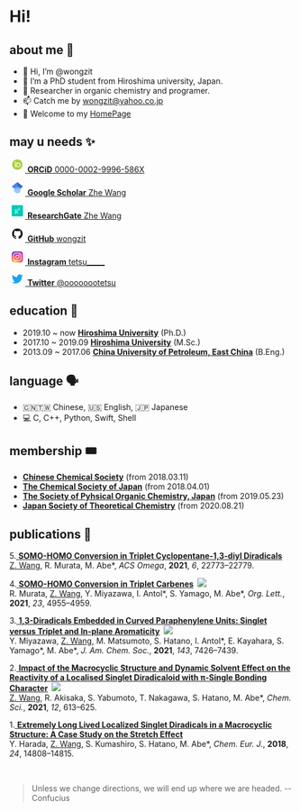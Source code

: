 # Hi!

## about me 🤖

- 👋 Hi, I’m @wongzit
- 👀 I’m a PhD student from Hiroshima university, Japan.
- 🌱 Researcher in organic chemistry and programer.
- 📫 Catch me by wongzit@yahoo.co.jp
- 🏡 Welcome to my [HomePage](https://wongzit.github.io/)

## may u needs ✨

<a href="https://orcid.org/0000-0002-9996-586X"> <img alt="ORCID iD" class="icon" src="Display_4PP.png" style="width:20px; height:20px; margin-right:4px; margin-left:4px;margin-bottom:4px; background-color:transparent;"> <b>ORCiD</b> 0000-0002-9996-586X</a>

<a href="https://scholar.google.co.jp/citations?user=gzUh6CMAAAAJ&hl=ja"> <img alt="google scholar" class="icon" src="512px-Google_Scholar_logo.png" style="width:20px; height:20px; margin-right:4px; margin-left:4px;margin-bottom:4px; background-color:transparent;"> <b>Google Scholar</b> Zhe Wang</a>

<a href="https://www.researchgate.net/profile/Zhe-Wang-84"> <img alt="researchgate" class="icon" src="researchgate.png" style="width:20px; height:20px; margin-right:4px; margin-left:4px;margin-bottom:4px; background-color:transparent;"> <b>ResearchGate</b> Zhe Wang</a>

<a href="https://github.com/wongzit"> <img alt="github" class="icon" src="GitHub-Mark-120px-plus.png" style="width:20px; height:20px; margin-right:4px; margin-left:4px;margin-bottom:4px; background-color:transparent;"> <b>GitHub</b> wongzit</a>

<a href="https://www.instagram.com/tetsu_____/"> <img alt="instagram" class="icon" src="Instagram_logo_2016.png" style="width:20px; height:20px; margin-right:4px; margin-left:4px;margin-bottom:4px; background-color:transparent;"> <b>Instagram</b> tetsu_____</a>

<a href="https://twitter.com/oooooootetsu"> <img alt="twitter" class="icon" src="738px-Twitter_bird_logo_2012.png" style="width:20px; height:16px; margin-right:4px; margin-left:4px;margin-bottom:4px; background-color:transparent;"> <b>Twitter</b> @oooooootetsu</a>

## education 🏫

- 2019.10 ~ now [**Hiroshima University**](https://www.hiroshima-u.ac.jp) (Ph.D.)
- 2017.10 ~ 2019.09 [**Hiroshima University**](https://www.hiroshima-u.ac.jp) (M.Sc.)
- 2013.09 ~ 2017.06 [**China University of Petroleum, East China**](http://www.upc.edu.cn) (B.Eng.)

## language 🗣
- 🇨🇳🇹🇼 Chinese, 🇺🇸 English, 🇯🇵 Japanese
- 💻 C, C++, Python, Swift, Shell

## membership 🎟
- [**Chinese Chemical Society**](https://www.chemsoc.org.cn) (from 2018.03.11)
- [**The Chemical Society of Japan**](https://www.chemistry.or.jp) (from 2018.04.01)
- [**The Society of Pyhsical Organic Chemistry, Japan**](http://jpoc.ac) (from 2019.05.23)
- [**Japan Society of Theoretical Chemistry**](https://www.rkk-web.jp) (from 2020.08.21)

## publications 📄

5.[ **SOMO-HOMO Conversion in Triplet Cyclopentane-1,3-diyl Diradicals**](https://wongzit.github.io/publication/shc2021/)  
<u>Z. Wang</u>, R. Murata, M. Abe\*, *ACS Omega*, **2021**, *6*, 22773–22779.

4.[ **SOMO-HOMO Conversion in Triplet Carbenes**](https://wongzit.github.io/publication/murata2021/)&ensp;![](https://img.shields.io/badge/OL-Cover%20Picture-orange?style=flat-square)  
R. Murata, <u>Z. Wang</u>, Y. Miyazawa, I. Antol\*, S. Yamago, M. Abe\*, *Org. Lett.*, **2021**, *23*, 4955–4959.

3.[ **1,3-Diradicals Embedded in Curved Paraphenylene Units: Singlet versus Triplet and In-plane Aromaticity**](https://wongzit.github.io/publication/miyazawa2021/)&ensp;![](https://img.shields.io/badge/JACS-Cover%20Picture-orange?style=flat-square)  
Y. Miyazawa, <u>Z. Wang</u>, M. Matsumoto, S. Hatano, I. Antol\*, E. Kayahara, S. Yamago\*, M. Abe\*, *J. Am. Chem. Soc.*, **2021**, *143*, 7426–7439.

2.[ **Impact of the Macrocyclic Structure and Dynamic Solvent Effect on the Reactivity of a Localised Singlet Diradicaloid with π-Single Bonding Character**](https://wongzit.github.io/publication/stretch2021/)&ensp;![](https://img.shields.io/badge/CS-2020%20HOT%20Paper-orange?style=flat-square)  
<u>Z. Wang</u>, R. Akisaka, S. Yabumoto, T. Nakagawa, S. Hatano, M. Abe\*, *Chem. Sci.*, **2021**, *12*, 613–625.

1.[ **Extremely Long Lived Localized Singlet Diradicals in a Macrocyclic Structure: A Case Study on the Stretch Effect**](https://wongzit.github.io/publication/harada2018/)  
Y. Harada, <u>Z. Wang</u>, S. Kumashiro, S. Hatano, M. Abe\*, *Chem. Eur. J.*, **2018**, *24*, 14808–14815.

</br>

> Unless we change directions, we will end up where we are headed.   -- Confucius
